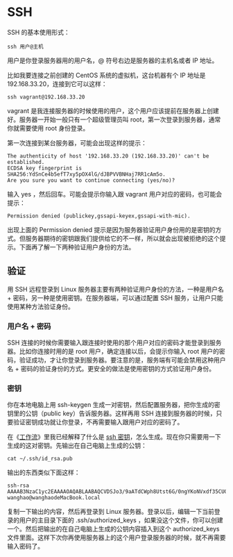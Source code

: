 # SSH

SSH 的基本使用形式：

```
ssh 用户@主机
```

用户是你登录服务器用的用户名，@ 符号右边是服务器的主机名或者 IP 地址。

比如我要连接之前创建的 CentOS 系统的虚拟机，这台机器有个 IP 地址是 192.168.33.20，连接到它可以这样：

```
ssh vagrant@192.168.33.20
```

vagrant 是我连接服务器的时候使用的用户，这个用户应该提前在服务器上创建好。服务器一开始一般只有一个超级管理员叫 root，第一次登录到服务器，通常你就需要使用 root 身份登录。

第一次连接到某台服务器，可能会出现这样的提示：

```
The authenticity of host '192.168.33.20 (192.168.33.20)' can't be established.
ECDSA key fingerprint is SHA256:YdSnCe4b5efT7xy5pOX4lG/dJBPVVBNHaj7RR1cAm5o.
Are you sure you want to continue connecting (yes/no)?
```

输入 yes ，然后回车。可能会提示你输入跟 vagrant 用户对应的密码，也可能会提示：

```
Permission denied (publickey,gssapi-keyex,gssapi-with-mic).
```

出现上面的 Permission denied 提示是因为服务器验证用户身份用的是密钥的方式。但服务器期待的密钥跟我们提供给它的不一样，所以就会出现被拒绝的这个提示。下面再了解一下两种验证用户身份的方法。

## 验证

用 SSH 远程登录到 Linux 服务器主要有两种验证用户身份的方法，一种是用户名 + 密码，另一种是使用密钥。在服务器端，可以通过配置 SSH 服务，让用户只能使用某种方法验证身份。

### 用户名 + 密码

SSH 连接的时候你需要输入跟连接时使用的那个用户对应的密码才能登录到服务器。比如你连接时用的是 root 用户，确定连接以后，会提示你输入 root 用户的密码，验证成功，才让你登录到服务器。要注意的是，服务端有可能会禁用这种用户名 + 密码的验证身份的方式。更安全的做法是使用密钥的方式验证用户身份。

### 密钥

你在本地电脑上用 ssh-keygen 生成一对密钥，然后配置服务器，把你生成的密钥里的公钥（public key）告诉服务器。这样再用 SSH 连接到服务器的时候，只要验证密钥成功就让你登录，不再需要输入跟用户对应的密码了。

在《[工作流](https://workflow.ninghao.net/)》里我已经解释了什么是 [ssh 密钥](https://workflow.ninghao.net/ssh-key.html)，怎么生成。现在你只需要用一下生成的这对密钥。先输出在自己电脑上生成的公钥：

```
cat ~/.ssh/id_rsa.pub
```

输出的东西类似下面这样：

```
ssh-rsa AAAAB3NzaC1yc2EAAAAOAQABLAABAQCVDSJo3/9aATdCWph8Utst6G/0ngYKoNVxdf35CU07wly8Doz+VnEIn1SpRQcPgr6LoXg9Cih69CGNIFXcc3dOqIyYwwCeSHFwh/wFV9NSN8XBeZkjkd1OAFIybGLxjLElKEOjKVGwfP2hYh4pZAXUpo2pdBOfPZlaGm4vI4t9EsQogrKgXPv+g90JXoVxFngYGMHUsatY0s3+nRsz6RzfAWqFyvv7+xaZ67sFRkLF2s2b0XAW7UBZyk8uRcP3jc2Fiw/iGdbt9Dp/60LESfeZC25iO7lKcfrXZD4IDp5coZhO1nx1lRNL/5SovwMb+tWNt4xwUJjG62/F+Y5drFTn wanghao@wanghaodeMacBook.local
```

复制一下输出的内容，然后再登录到 Linux 服务器。登录以后，编辑一下当前登录的用户的主目录下面的 .ssh/authorized\_keys ，如果没这个文件，你可以创建一个。然后把输出的在自己电脑上生成的公钥内容插入到这个 authorized\_keys 文件里面。这样下次你再使用服务器上的这个用户登录服务器的时候，就不再需要输入密码了。



